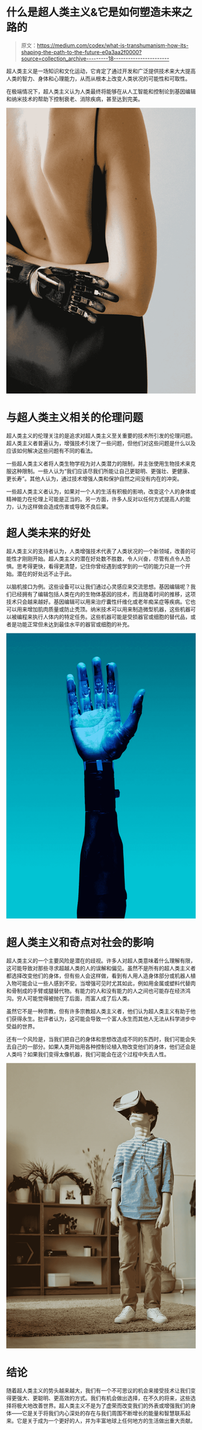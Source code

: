 # 什么是超人类主义&它是如何塑造未来之路的

> 原文：<https://medium.com/codex/what-is-transhumanism-how-its-shaping-the-path-to-the-future-e0a3aa2f0000?source=collection_archive---------18----------------------->

超人类主义是一场知识和文化运动，它肯定了通过开发和广泛提供技术来大大提高人类的智力、身体和心理能力，从而从根本上改变人类状况的可能性和可取性。

在极端情况下，超人类主义认为人类最终将能够在从人工智能和控制论到基因编辑和纳米技术的帮助下控制衰老、消除疾病，甚至达到完美。

![](img/75d74f3f5f1d9d79dfb0cd2b5b83f5ff.png)

# **与超人类主义相关的伦理问题**

超人类主义的伦理关注的是追求对超人类主义至关重要的技术所引发的伦理问题。超人类主义者普遍认为，增强技术引发了一些问题，但他们对这些问题是什么以及应该如何解决这些问题有不同的看法。

一些超人类主义者将人类生物学视为对人类潜力的限制，并主张使用生物技术来克服这种限制。一些人认为“我们应该尽我们所能让自己更聪明、更强壮、更健康、更长寿”。其他人认为，通过技术增强人类和保护自然之间没有内在的冲突。

一些超人类主义者认为，如果对一个人的生活有积极的影响，改变这个人的身体或精神能力在伦理上可能是正当的。另一方面，许多人反对以任何方式提高人的能力，认为这样做会造成伤害或导致不良后果。

# **超人类未来的好处**

超人类主义的支持者认为，人类增强技术代表了人类状况的一个新领域，改善的可能性才刚刚开始。超人类主义的潜在好处数不胜数，令人兴奋，尽管有点令人恐惧。思考得更快，看得更清楚，记住你曾经遇到或学到的一切的能力只是一个开始。潜在的好处远不止于此。

以脑机接口为例。这些设备可以让我们通过心灵感应来交流思想。基因编辑呢？我们已经拥有了编辑包括人类在内的生物体基因的技术，而且随着时间的推移，这项技术只会越来越好。基因编辑可以用来治疗囊性纤维化或老年痴呆症等疾病。它也可以用来增加肌肉质量或防止秃顶。纳米技术可以用来制造微型机器，这些机器可以被编程来执行人体内的特定任务。这些机器可能是受损器官或细胞的替代品，或者是功能正常但未达到最佳水平的器官或细胞的补充。

![](img/f9a49bb1de142e0bb2d4788d1e6087b5.png)

# **超人类主义和奇点对社会的影响**

超人类主义的一个主要风险是潜在的歧视。许多人对超人类意味着什么理解有限，这可能导致对那些寻求超越人类的人的误解和偏见。虽然不是所有的超人类主义者都选择改变他们的身体，但有些人会这样做，看到有人用人造身体部分或机器人植入物可能会让一些人感到不安。当增强可见时尤其如此，例如用金属或塑料代替肉和骨制成的手臂或腿替代物。有能力的人和没有能力的人之间也可能存在经济鸿沟。穷人可能觉得被抛在了后面，而富人成了后人类。

虽然它不是一种宗教，但有许多宗教超人类主义者，他们认为超人类主义有助于他们获得永生。批评者认为，这可能会导致一个富人永生而其他人无法从科学进步中受益的世界。

还有一个风险是，当我们把自己的身体和思想改造成不同的东西时，我们可能会失去自己的一部分。如果人类开始用各种控制论植入物改变他们的身体，他们还会是人类吗？如果我们变得太像机器，我们可能会在这个过程中失去人性。

![](img/20fd11612bc38293c56220fe3119c17d.png)

# **结论**

随着超人类主义的势头越来越大，我们有一个不可思议的机会来接受技术让我们变得更强大、更聪明、更高效的方式。我们有机会做出选择，在不久的将来，这些选择将极大地改善世界。超人类主义不是为了虚荣而改变我们的外表或增强我们的身体——它是关于将我们内心深处的存在与我们周围不断增长的能量和智慧联系起来。它是关于成为一个更好的人，并为丰富地球上任何地方的生活做出重大贡献。